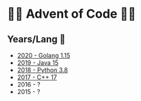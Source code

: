 # 🎄🎅 Advent of Code 🎅🎄

## Years/Lang 🎁

- [2020 - Golang 1.15](2020)
- [2019 - Java 15](2019)
- [2018 - Python 3.8](2018)
- [2017 - C++ 17](2017)
- 2016 - ?
- 2015 - ?
